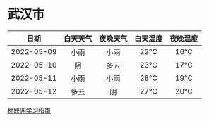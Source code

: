 # 武汉市
|日期|白天天气|夜晚天气|白天温度|夜晚温度|
|:--:|:--:|:--:|:--:|:--:|
|2022-05-09|小雨|小雨|22℃|16℃|
|2022-05-10|阴|多云|23℃|17℃|
|2022-05-11|小雨|小雨|28℃|19℃|
|2022-05-12|多云|阴|27℃|20℃|
 
[物联网学习指南](http://doc.lziqi.top/IoT)
